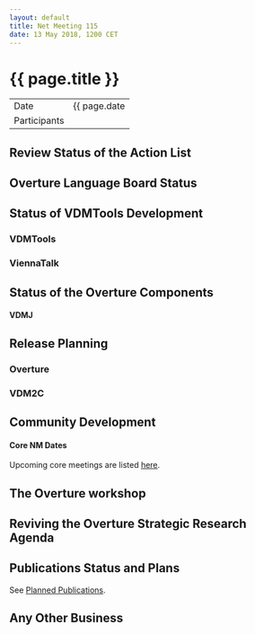 ```yaml
---
layout: default
title: Net Meeting 115
date: 13 May 2018, 1200 CET
---
```


<script src="http://code.jquery.com/jquery-1.11.1.min.js">
</script>
<script src="/javascripts/edit.js"></script>
<script>setEditButonNm();</script>

# {{ page.title }}

|||
|---|---|
| Date | {{ page.date | date: "%-d %B %Y, %R %Z"}} |
| Participants |  |

## Review Status of the Action List


## Overture Language Board Status


## Status of VDMTools Development
### VDMTools


### ViennaTalk


##  Status of the Overture Components
#### VDMJ



##  Release Planning

### Overture


### VDM2C


##  Community Development

#### Core NM Dates

Upcoming core meetings are listed [here](http://overturetool.org/netmeetings/).

## The Overture workshop


## Reviving the Overture Strategic Research Agenda


##  Publications Status and Plans

See [Planned Publications](http://overturetool.org/publications/PlannedPublications.html).

##  Any Other Business





